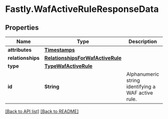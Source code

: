 # Fastly.WafActiveRuleResponseData

## Properties

Name | Type | Description | Notes
------------ | ------------- | ------------- | -------------
**attributes** | [**Timestamps**](Timestamps.md) |  | [optional] 
**relationships** | [**RelationshipsForWafActiveRule**](RelationshipsForWafActiveRule.md) |  | [optional] 
**type** | [**TypeWafActiveRule**](TypeWafActiveRule.md) |  | [optional] 
**id** | **String** | Alphanumeric string identifying a WAF active rule. | [optional] [readonly] 



[[Back to API list]](../../README.md#endpoints) [[Back to README]](../../README.md)
